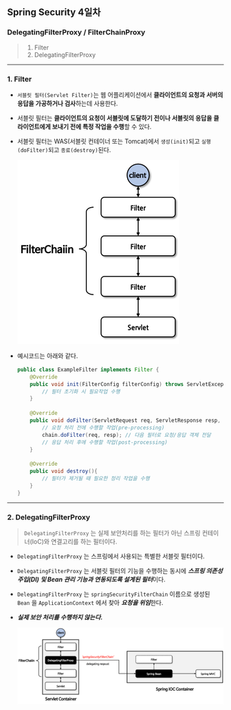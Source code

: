 ## Spring Security 4일차

### DelegatingFilterProxy / FilterChainProxy
> 1. Filter
> 2. DelegatingFilterProxy

---
### 1. Filter
- `서블릿 필터(Servlet Filter)`는 웹 어플리케이션에서 **클라이언트의 요청과 서버의 응답을 가공하거나 검사**하는데 사용한다.
- 서블릿 필터는 **클라이언트의 요청이 서블릿에 도달하기 전이나 서블릿의 응답을 클라이언트에게 보내기 전에 특정 작업을 수행**할 수 있다.
- 서블릿 필터는 WAS(서블릿 컨테이너 또는 Tomcat)에서 `생성(init)`되고 `실행(doFilter)`되고 `종료(destroy)`된다.

    ![img.png](../static/images/day04/img01.png)
- 예시코드는 아래와 같다.
    ```java
    public class ExampleFilter implements Filter {
        @Override
        public void init(FilterConfig filterConfig) throws ServletException {
            // 필터 초기화 시 필요작업 수행
        }
    
        @Override
        public void doFilter(ServletRequest req, ServletResponse resp, FilterChain chain) throws IOException, ServletException {
            // 요청 처리 전에 수행할 작업(pre-processing)
            chain.doFilter(req, resp); // 다음 필터로 요청/응답 객체 전달
            // 응답 처리 후에 수행할 작업(post-processing)
        }
        
        @Override
        public void destroy(){
            // 필터가 제거될 때 필요한 정리 작업을 수행
        }
    }
    ```
---
### 2. DelegatingFilterProxy
> `DelegatingFilterProxy` 는 실제 보안처리를 하는 필터가 아닌 스프링 컨테이너(IoC)와 연결고리를 하는 필터이다.

- `DelegatingFilterProxy` 는 스프링에서 사용되는 특별한 서블릿 필터이다.
- `DelegatingFilterProxy` 는 서블릿 필터의 기능을 수행하는 동시에 ***스프링 의존성 주입(DI) 및 Bean 관리 기능과 연동되도록 설계된 필터***이다.
- `DelegatingFilterProxy` 는 `springSecurityFilterChain` 이름으로 생성된 `Bean` 을 `ApplicationContext` 에서 찾아 ***요청을 위임***한다.
- _**실제 보안 처리를 수행하지 않는다.**_

    ![img_1.png](../static/images/day04/img02.png)